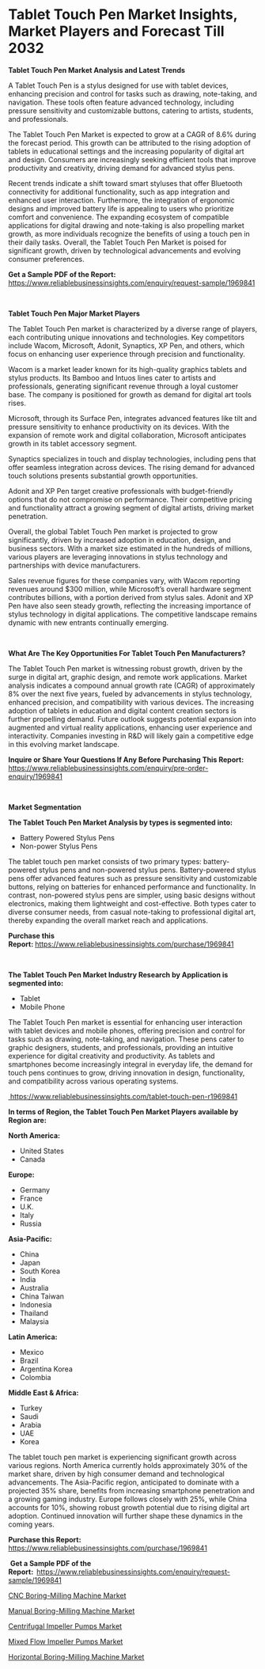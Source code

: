 <p><h1>Tablet Touch Pen Market Insights, Market Players and Forecast Till 2032</h1></p><p><strong>Tablet Touch Pen Market Analysis and Latest Trends</strong></p>
<p><p>A Tablet Touch Pen is a stylus designed for use with tablet devices, enhancing precision and control for tasks such as drawing, note-taking, and navigation. These tools often feature advanced technology, including pressure sensitivity and customizable buttons, catering to artists, students, and professionals.</p><p>The Tablet Touch Pen Market is expected to grow at a CAGR of 8.6% during the forecast period. This growth can be attributed to the rising adoption of tablets in educational settings and the increasing popularity of digital art and design. Consumers are increasingly seeking efficient tools that improve productivity and creativity, driving demand for advanced stylus pens.</p><p>Recent trends indicate a shift toward smart styluses that offer Bluetooth connectivity for additional functionality, such as app integration and enhanced user interaction. Furthermore, the integration of ergonomic designs and improved battery life is appealing to users who prioritize comfort and convenience. The expanding ecosystem of compatible applications for digital drawing and note-taking is also propelling market growth, as more individuals recognize the benefits of using a touch pen in their daily tasks. Overall, the Tablet Touch Pen Market is poised for significant growth, driven by technological advancements and evolving consumer preferences.</p></p>
<p><strong>Get a Sample PDF of the Report:&nbsp;</strong> <a href="https://www.reliablebusinessinsights.com/enquiry/request-sample/1969841?utm_campaign=113&utm_medium=2&utm_source=Github&utm_content=ia&utm_term=28022025&utm_id=tablet-touch-pen">https://www.reliablebusinessinsights.com/enquiry/request-sample/1969841</a></p>
<p>&nbsp;</p>
<p><strong>Tablet Touch Pen Major Market Players</strong></p>
<p><p>The Tablet Touch Pen market is characterized by a diverse range of players, each contributing unique innovations and technologies. Key competitors include Wacom, Microsoft, Adonit, Synaptics, XP Pen, and others, which focus on enhancing user experience through precision and functionality.</p><p>Wacom is a market leader known for its high-quality graphics tablets and stylus products. Its Bamboo and Intuos lines cater to artists and professionals, generating significant revenue through a loyal customer base. The company is positioned for growth as demand for digital art tools rises.</p><p>Microsoft, through its Surface Pen, integrates advanced features like tilt and pressure sensitivity to enhance productivity on its devices. With the expansion of remote work and digital collaboration, Microsoft anticipates growth in its tablet accessory segment.</p><p>Synaptics specializes in touch and display technologies, including pens that offer seamless integration across devices. The rising demand for advanced touch solutions presents substantial growth opportunities.</p><p>Adonit and XP Pen target creative professionals with budget-friendly options that do not compromise on performance. Their competitive pricing and functionality attract a growing segment of digital artists, driving market penetration.</p><p>Overall, the global Tablet Touch Pen market is projected to grow significantly, driven by increased adoption in education, design, and business sectors. With a market size estimated in the hundreds of millions, various players are leveraging innovations in stylus technology and partnerships with device manufacturers.</p><p>Sales revenue figures for these companies vary, with Wacom reporting revenues around $300 million, while Microsoft’s overall hardware segment contributes billions, with a portion derived from stylus sales. Adonit and XP Pen have also seen steady growth, reflecting the increasing importance of stylus technology in digital applications. The competitive landscape remains dynamic with new entrants continually emerging.</p></p>
<p>&nbsp;</p>
<p><strong>What Are The Key Opportunities For Tablet Touch Pen Manufacturers?</strong></p>
<p><p>The Tablet Touch Pen market is witnessing robust growth, driven by the surge in digital art, graphic design, and remote work applications. Market analysis indicates a compound annual growth rate (CAGR) of approximately 8% over the next five years, fueled by advancements in stylus technology, enhanced precision, and compatibility with various devices. The increasing adoption of tablets in education and digital content creation sectors is further propelling demand. Future outlook suggests potential expansion into augmented and virtual reality applications, enhancing user experience and interactivity. Companies investing in R&D will likely gain a competitive edge in this evolving market landscape.</p></p>
<p><strong>Inquire or Share Your Questions If Any Before Purchasing This Report:</strong> <a href="https://www.reliablebusinessinsights.com/enquiry/pre-order-enquiry/1969841?utm_campaign=113&utm_medium=2&utm_source=Github&utm_content=ia&utm_term=28022025&utm_id=tablet-touch-pen">https://www.reliablebusinessinsights.com/enquiry/pre-order-enquiry/1969841</a></p>
<p>&nbsp;</p>
<p><strong>Market Segmentation</strong></p>
<p><strong>The Tablet Touch Pen Market Analysis by types is segmented into:</strong></p>
<p><ul><li>Battery Powered Stylus Pens</li><li>Non-power Stylus Pens</li></ul></p>
<p><p>The tablet touch pen market consists of two primary types: battery-powered stylus pens and non-powered stylus pens. Battery-powered stylus pens offer advanced features such as pressure sensitivity and customizable buttons, relying on batteries for enhanced performance and functionality. In contrast, non-powered stylus pens are simpler, using basic designs without electronics, making them lightweight and cost-effective. Both types cater to diverse consumer needs, from casual note-taking to professional digital art, thereby expanding the overall market reach and applications.</p></p>
<p><strong>Purchase this Report:&nbsp;</strong><a href="https://www.reliablebusinessinsights.com/purchase/1969841?utm_campaign=113&utm_medium=2&utm_source=Github&utm_content=ia&utm_term=28022025&utm_id=tablet-touch-pen">https://www.reliablebusinessinsights.com/purchase/1969841</a></p>
<p>&nbsp;</p>
<p><strong>The Tablet Touch Pen Market Industry Research by Application is segmented into:</strong></p>
<p><ul><li>Tablet</li><li>Mobile Phone</li></ul></p>
<p><p>The Tablet Touch Pen market is essential for enhancing user interaction with tablet devices and mobile phones, offering precision and control for tasks such as drawing, note-taking, and navigation. These pens cater to graphic designers, students, and professionals, providing an intuitive experience for digital creativity and productivity. As tablets and smartphones become increasingly integral in everyday life, the demand for touch pens continues to grow, driving innovation in design, functionality, and compatibility across various operating systems.</p></p>
<p><a href="https://www.reliablebusinessinsights.com/tablet-touch-pen-r1969841?utm_campaign=113&utm_medium=2&utm_source=Github&utm_content=ia&utm_term=28022025&utm_id=tablet-touch-pen">&nbsp;https://www.reliablebusinessinsights.com/tablet-touch-pen-r1969841</a></p>
<p><strong>In terms of Region, the Tablet Touch Pen Market Players available by Region are:</strong></p>
<p>
    <p> <strong> North America: </strong>
        <ul>
            <li>United States</li>
            <li>Canada</li>
        </ul>
        </p> 
    <p> <strong> Europe: </strong>
        <ul>
            <li>Germany</li>
            <li>France</li>
            <li>U.K.</li>
            <li>Italy</li>
            <li>Russia</li>
        </ul>
        </p> 
    <p> <strong> Asia-Pacific: </strong>
        <ul>
            <li>China</li>
            <li>Japan</li>
            <li>South Korea</li>
            <li>India</li>
            <li>Australia</li>
            <li>China Taiwan</li>
            <li>Indonesia</li>
            <li>Thailand</li>
            <li>Malaysia</li>
        </ul>
        </p> 
    <p> <strong> Latin America: </strong>
        <ul>
            <li>Mexico</li>
            <li>Brazil</li>
            <li>Argentina Korea</li>
            <li>Colombia</li>
        </ul>
        </p> 
    <p> <strong> Middle East & Africa: </strong>
        <ul>
            <li>Turkey</li>
            <li>Saudi</li>
            <li>Arabia</li>
            <li>UAE</li>
            <li>Korea</li>
        </ul>
    </p>
    </p>
<p><p>The tablet touch pen market is experiencing significant growth across various regions. North America currently holds approximately 30% of the market share, driven by high consumer demand and technological advancements. The Asia-Pacific region, anticipated to dominate with a projected 35% share, benefits from increasing smartphone penetration and a growing gaming industry. Europe follows closely with 25%, while China accounts for 10%, showing robust growth potential due to rising digital art adoption. Continued innovation will further shape these dynamics in the coming years.</p></p>
<p><strong>Purchase this Report: </strong><a href="https://www.reliablebusinessinsights.com/purchase/1969841?utm_campaign=113&utm_medium=2&utm_source=Github&utm_content=ia&utm_term=28022025&utm_id=tablet-touch-pen">https://www.reliablebusinessinsights.com/purchase/1969841</a></p>
<p>&nbsp;<strong>Get a Sample PDF of the Report:&nbsp;&nbsp;</strong><a href="https://www.reliablebusinessinsights.com/enquiry/request-sample/1969841?utm_campaign=113&utm_medium=2&utm_source=Github&utm_content=ia&utm_term=28022025&utm_id=tablet-touch-pen">https://www.reliablebusinessinsights.com/enquiry/request-sample/1969841</a></p>
<p><strong></strong></p>
<p><p><a href="https://github.com/sungbruington660/Market-Research-Report-List-1/blob/main/cnc-boring-milling-machine-market.md?utm_campaign=113&utm_medium=2&utm_source=Github&utm_content=ia&utm_term=28022025&utm_id=tablet-touch-pen">CNC Boring-Milling Machine Market</a></p><p><a href="https://github.com/pimanoruman/Market-Research-Report-List-1/blob/main/manual-boring-milling-machine-market.md?utm_campaign=113&utm_medium=2&utm_source=Github&utm_content=ia&utm_term=28022025&utm_id=tablet-touch-pen">Manual Boring-Milling Machine Market</a></p><p><a href="https://github.com/gerdabatiskzv9/Market-Research-Report-List-1/blob/main/centrifugal-impeller-pumps-market.md?utm_campaign=113&utm_medium=2&utm_source=Github&utm_content=ia&utm_term=28022025&utm_id=tablet-touch-pen">Centrifugal Impeller Pumps Market</a></p><p><a href="https://github.com/bensemilia864/Market-Research-Report-List-1/blob/main/mixed-flow-impeller-pumps-market.md?utm_campaign=113&utm_medium=2&utm_source=Github&utm_content=ia&utm_term=28022025&utm_id=tablet-touch-pen">Mixed Flow Impeller Pumps Market</a></p><p><a href="https://github.com/adyawafurber1/Market-Research-Report-List-1/blob/main/horizontal-boring-milling-machine-market.md?utm_campaign=113&utm_medium=2&utm_source=Github&utm_content=ia&utm_term=28022025&utm_id=tablet-touch-pen">Horizontal Boring-Milling Machine Market</a></p></p>